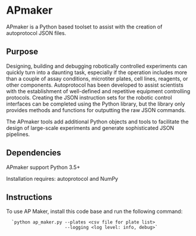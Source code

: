 # APmaker

APmaker is a Python based toolset to assist with the creation of autoprotocol JSON files.

## Purpose

Designing, building and debugging robotically controlled experiments can quickly turn into a daunting task, especially if the operation includes more than a couple of assay conditions, microtiter plates, cell lines, reagents, or other components. Autoprotocol has been developed to assist scientists with the establishment of well-defined and repetitive equipment controlling protocols. Creating the JSON instruction sets for the robotic control interfaces can be completed using the Python library, but the library only provides methods and functions for outputting the raw JSON commands. 

The APmaker tools add additional Python objects and tools to facilitate the design of large-scale experiments and generate sophisticated JSON pipelines.

## Dependencies

APmaker support Python 3.5+

Installation requires: autoprotocol and NumPy

## Instructions

To use AP Maker, install this code base and run the following command:

      `python ap_maker.py --plates <csv file for plate list>
                          --logging <log level: info, debug>`
